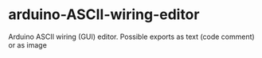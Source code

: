 # arduino-ASCII-wiring-editor
Arduino ASCII wiring (GUI) editor. Possible exports as text (code comment) or as image
